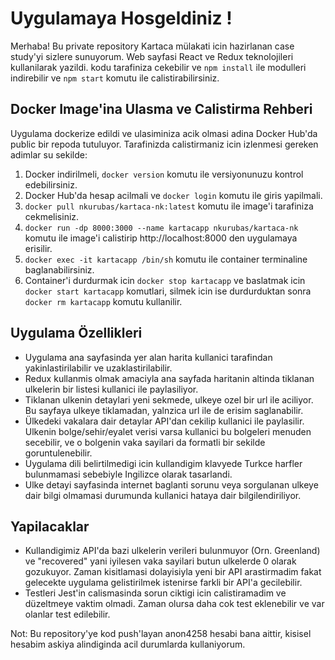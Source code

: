 # Uygulamaya Hosgeldiniz !

Merhaba! Bu private repository Kartaca mülakati icin hazirlanan case study'yi sizlere sunuyorum. Web sayfasi React ve Redux teknolojileri kullanilarak yazildi. kodu tarafiniza cekebilir ve `npm install` ile modulleri indirebilir ve `npm start` komutu ile calistirabilirsiniz.

## Docker Image'ina Ulasma ve Calistirma Rehberi

Uygulama dockerize edildi ve ulasiminiza acik olmasi adina Docker Hub'da public bir repoda tutuluyor. Tarafinizda calistirmaniz icin izlenmesi gereken adimlar su sekilde:

1. Docker indirilmeli, `docker version` komutu ile versiyonunuzu kontrol edebilirsiniz.
2. Docker Hub'da hesap acilmali ve `docker login` komutu ile giris yapilmali.
3. `docker pull nkurubas/kartaca-nk:latest` komutu ile image'i tarafiniza cekmelisiniz.
4. `docker run -dp 8000:3000 --name kartacapp nkurubas/kartaca-nk` komutu ile image'i calistirip http://localhost:8000 den uygulamaya erisilir.
5. `docker exec -it kartacapp /bin/sh` komutu ile container terminaline baglanabilirsiniz.
6. Container'i durdurmak icin `docker stop kartacapp` ve baslatmak icin `docker start kartacapp` komutlari, silmek icin ise durdurduktan sonra `docker rm kartacapp` komutu kullanilir.


## Uygulama Özellikleri

- Uygulama ana sayfasinda yer alan harita kullanici tarafindan yakinlastirilabilir ve uzaklastirilabilir.
- Redux kullanmis olmak amaciyla ana sayfada haritanin altinda tiklanan ulkelerin bir listesi kullanici ile paylasiliyor.
- Tiklanan ulkenin detaylari yeni sekmede, ulkeye ozel bir url ile aciliyor. Bu sayfaya ulkeye tiklamadan, yalnzica url ile de erisim saglanabilir.
- Ülkedeki vakalara dair detaylar API'dan cekilip kullanici ile paylasilir. Ulkenin bolge/sehir/eyalet verisi varsa kullanici bu bolgeleri menuden secebilir, ve o bolgenin vaka sayilari da formatli bir sekilde goruntulenebilir.
- Uygulama dili belirtilmedigi icin kullandigim klavyede Turkce harfler bulunmamasi sebebiyle Ingilizce olarak tasarlandi.
- Ulke detayi sayfasinda internet baglanti sorunu veya sorgulanan ulkeye dair bilgi olmamasi durumunda kullanici hataya dair bilgilendiriliyor.

## Yapilacaklar

- Kullandigimiz API'da bazi ulkelerin verileri bulunmuyor (Orn. Greenland) ve "recovered" yani iyilesen vaka sayilari butun ulkelerde 0 olarak gozukuyor. Zaman kisitlamasi dolayisiyla yeni bir API arastirmadim fakat gelecekte uygulama gelistirilmek istenirse farkli bir API'a gecilebilir.
- Testleri Jest'in calismasinda sorun ciktigi icin calistiramadim ve düzeltmeye vaktim olmadi. Zaman olursa daha cok test eklenebilir ve var olanlar test edilebilir.

Not: Bu repository'ye kod push'layan anon4258 hesabi bana aittir, kisisel hesabim askiya alindiginda acil durumlarda kullaniyorum.

